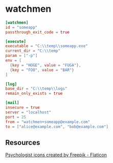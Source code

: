 watchmen
===

```toml
[watchmen]
id = "someapp"
passthrough_exit_code = true

[execute]
executable = "C:\\temp\\someapp.exe"
current_dir = "C:\\temp"
param = ["-p"]
env = [
  {key = "HOGE", value = "FUGA"},
  {key = "FOO", value = "BAR"}
]

[log]
base_dir = "C:\\temp\\logs"
remain_only_exists = true

[mail]
insecure = true
server = "localhost"
port = 25
from = "watchmen+someapp@example.com"
to = ["alice@example.com", "bob@example.com"]
```

## Resources
<a href="https://www.flaticon.com/free-icons/psychologist" title="psychologist icons">Psychologist icons created by Freepik - Flaticon</a>
